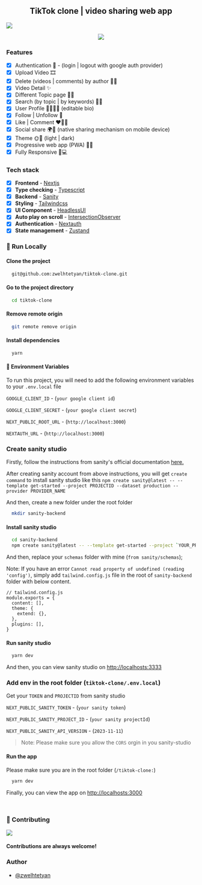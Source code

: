 <h2 align='center'>TikTok clone | video sharing web app</h2>

![](https://dev-to-uploads.s3.amazonaws.com/uploads/articles/8ia7odl3vkqcurq6v91s.png)

<p align='center'>
  <img  src='https://dev-to-uploads.s3.amazonaws.com/uploads/articles/6z1029fv99zdmni361i3.png' />
</p>

### Features

- [x] Authentication 🔑 - (login | logout with google auth provider)
- [x] Upload Video 🎞
- [x] Delete (videos | comments) by author 🤔🫣
- [x] Video Detail ✨
- [x] Different Topic page 👀✨
- [x] Search (by topic | by keywords) 👀🔎
- [x] User Profile 🧸👩🏿‍💻 (editable bio)
- [x] Follow | Unfollow 👥
- [x] Like | Comment ❤️‍🔥💬
- [x] Social share 🌍🚀 (native sharing mechanism on mobile device)
- [x] Theme 🌞🌙 (light | dark)
- [x] Progressive web app (PWA) 🚀🔥
- [x] Fully Responsive 📱💻

### Tech stack

- [x] **Frontend** - [Nextjs](https://nextjs.org/)
- [x] **Type checking** - [Typescript](https://www.typescriptlang.org/)
- [x] **Backend** - [Sanity](https://www.sanity.io/)
- [x] **Styling** - [Tailwindcss](https://tailwindcss.com/)
- [x] **UI Component** - [HeadlessUI](https://headlessui.com/)
- [x] **Auto play on scroll** - [IntersectionObserver](https://developer.mozilla.org/en-US/docs/Web/API/Intersection_Observer_API)
- [x] **Authentication** - [Nextauth](https://next-auth.js.org/)
- [x] **State management** - [Zustand](https://zustand-demo.pmnd.rs/)

<!-- Run Locally -->

### :running: Run Locally

#### Clone the project

```bash
  git@github.com:zwelhtetyan/tiktok-clone.git
```

#### Go to the project directory

```bash
  cd tiktok-clone
```

#### Remove remote origin

```bash
  git remote remove origin
```

#### Install dependencies

```bash
  yarn
```

#### :key: Environment Variables

To run this project, you will need to add the following environment variables to your `.env.local` file

`GOOGLE_CLIENT_ID` - (`your google client id`)

`GOOGLE_CLIENT_SECRET` - (`your google client secret`)

`NEXT_PUBLIC_ROOT_URL` - (`http://localhost:3000`)

`NEXTAUTH_URL` - (`http://localhost:3000`)

### Create sanity studio

Firstly, follow the instructions from sanity's official documentation
[here.](https://www.sanity.io/get-started/create-project?originUrl=https%3A%2F%2Fwww.sanity.io%2Fdocs%2Fgetting-started-with-sanity)

After creating sanity account from above instructions, you will get `create command` to install sanity studio like this `npm create sanity@latest -- --template get-started --project PROJECTID --dataset production --provider PROVIDER_NAME`

And then, create a new folder under the root folder

```bash
  mkdir sanity-backend
```

#### Install sanity studio

```bash
  cd sanity-backend
  npm create sanity@latest -- --template get-started --project `YOUR_PROJECTID` --dataset production --provider `YOUR_PROVIDERNAME`
```

And then, replace your `schemas` folder with mine (`from sanity/schemas`);

Note: If you have an error `Cannot read property of undefined (reading 'config')`, simply add `tailwind.config.js` file in the root of `sanity-backend` folder with below content.

```tsx
// tailwind.config.js
module.exports = {
  content: [],
  theme: {
    extend: {},
  },
  plugins: [],
}
```

#### Run sanity studio

```bash
  yarn dev
```

And then, you can view sanity studio on [http://localhosts:3333](http://localhosts:3333)

### Add env in the root folder (`tiktok-clone/.env.local`)

Get your `TOKEN` and `PROJECTID` from sanity studio

`NEXT_PUBLIC_SANITY_TOKEN` - (`your sanity token`)

`NEXT_PUBLIC_SANITY_PROJECT_ID` - (`your sanity projectId`)

`NEXT_PUBLIC_SANITY_API_VERSION` - (`2023-11-11`)

> Note: Please make sure you allow the `CORS` orgin in you sanity-studio

#### Run the app

Please make sure you are in the root folder (`/tiktok-clone:`)

```bash
  yarn dev
```

Finally, you can view the app on [http://localhosts:3000](http://localhosts:3000)

<!-- Contributing -->

<br />

### :wave: Contributing

<a href="https://github.com/Louis3797/awesome-readme-template/graphs/contributors">
  <img src="https://contrib.rocks/image?repo=Louis3797/awesome-readme-template" />
</a>

#### Contributions are always welcome!

<!-- Contact -->

### Author

- [@zwelhtetyan](https://www.linkedin.com/in/zwelhtetyan/)
